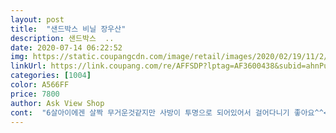 ```yaml
---
layout: post 
title:  "샌드박스 비닐 장우산" 
description: 샌드박스  ..
date: 2020-07-14 06:22:52 
img: https://static.coupangcdn.com/image/retail/images/2020/02/19/11/2/e2c6b39a-2239-4089-9166-3288b721578d.jpg 
linkUrl: https://link.coupang.com/re/AFFSDP?lptag=AF3600438&subid=ahnPublicAsk&pageKey=1273915999&itemId=2279471971&vendorItemId=70276608308&traceid=V0-113-6b7a4c3f1ddf4d5d 
categories: [1004] 
color: A566FF 
price: 7800 
author: Ask View Shop 
cont:  "6살아이에겐 살짝 무거운것같지만 사방이 투명으로 되어있어서 걸어다니기 좋아요^^<br/>그런데 일회용 비닐 우산 말고 투명 우산이 은근히 찾기 힘드네요.<br/><br/>기존에 쓰던 우산이 망가지진 않았지만 낡기도 하고<br/>도티 돔형 우산도 있어서 그걸 살까 하다가 작다는 후기를 보고 이걸 골랐는데요.<br/> 마침 다음날 하교할 때 미취학 아이들이 도티 돔형 우산 쓸 걸 우연히 보았는데 정말 작더라고요.<br/> 도티 돔형은 미취학 아이들용 같고요.<br/><br/>바스가 도착하자마자 이게 뭐지했는데<br/>비닐같지는 않고 여느 투명 우산과 비슷해 보입니다.<br/><br/>상품 잘받았습니다<br/>아들이 좋아해서 다행이에요<br/>아이가 좋아해요.<br/>  예전에 쓰던 우산이 너무작아서 바꿔주려고 샀어요.<br/>  튼튼해보여요.<br/>  투명창이 어린아이들에겐  좋은듯<br/>우산 살도 이 정도면 그럭저럭 튼튼해보입니다.<br/> 우산 튼튼함은 무게에 비례하는 거다보니... <br/>적당해 보여요.<br/><br/>우산이였네요ㅎ 너무길게 표장되어있었네요ㅋ<br/>이 우산은 초등학생이 들고다니기 딱 적당한 사이즈구요.<br/><br/>잘 쓸게요<br/>장마철이 되어서 예비용으로 우산 하나 더 장만했어요.<br/><br/>제주에 살아서 비가 많이 올 때는 정말 앞도 안보이게 쏟아지기도 해서 아이 우산은 무조건 투명으로 삽니다.<br/> 또 아이들은 우산 쓰고 다니다보면 주변을 잘 못살필 경우가 많아서요.<br/> 아이들은 투명으로 시야가 확보될 있는 우산을 쓰길 바래요.<br/><br/>케릭터도 맘에들어하고  ㅇㅏ들이 좋아하는<br/>파랑이라서 더욱 맘에 드네요^^<br/>" 
---
```

